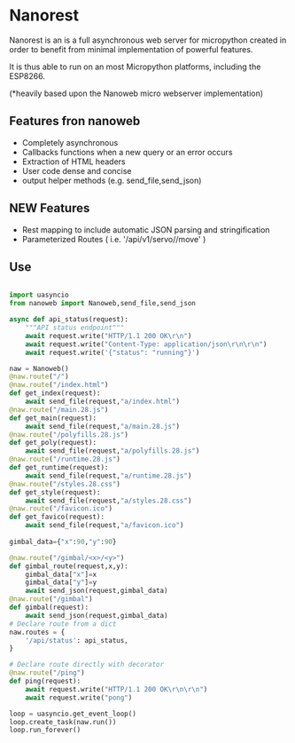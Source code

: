 # Nanorest

Nanorest is an is a full asynchronous web server for micropython created in order to benefit from minimal implementation of powerful features.

It is thus able to run on an most Micropython platforms, including the ESP8266.

(*heavily based upon the Nanoweb micro webserver implementation)
## Features fron nanoweb

* Completely asynchronous
* Callbacks functions when a new query or an error occurs
* Extraction of HTML headers
* User code dense and concise
* output helper methods (e.g. send_file,send_json)


## NEW Features
* Rest mapping to include automatic JSON parsing and stringification
* Parameterized Routes ( i.e. '/api/v1/servo/<pin>/move' )





## Use

```Python

import uasyncio
from nanoweb import Nanoweb,send_file,send_json

async def api_status(request):
    """API status endpoint"""
    await request.write("HTTP/1.1 200 OK\r\n")
    await request.write("Content-Type: application/json\r\n\r\n")
    await request.write('{"status": "running"}')

naw = Nanoweb()
@naw.route("/")
@naw.route("/index.html")
def get_index(request):
    await send_file(request,"a/index.html")
@naw.route("/main.28.js")
def get_main(request):
    await send_file(request,"a/main.28.js")
@naw.route("/polyfills.28.js")
def get_poly(request):
    await send_file(request,"a/polyfills.28.js")
@naw.route("/runtime.28.js")
def get_runtime(request):
    await send_file(request,"a/runtime.28.js")
@naw.route("/styles.28.css")
def get_style(request):
    await send_file(request,"a/styles.28.css")
@naw.route("/favicon.ico")
def get_favico(request):
    await send_file(request,"a/favicon.ico")
    
gimbal_data={"x":90,"y":90}

@naw.route("/gimbal/<x>/<y>")
def gimbal_route(request,x,y):
    gimbal_data["x"]=x
    gimbal_data["y"]=y
    await send_json(request,gimbal_data)
@naw.route("/gimbal")
def gimbal(request):
    await send_json(request,gimbal_data)
# Declare route from a dict
naw.routes = {
    '/api/status': api_status,
}

# Declare route directly with decorator
@naw.route("/ping")
def ping(request):
    await request.write("HTTP/1.1 200 OK\r\n\r\n")
    await request.write("pong")

loop = uasyncio.get_event_loop()
loop.create_task(naw.run())
loop.run_forever()
```
